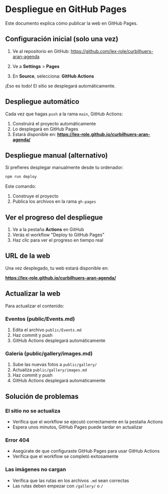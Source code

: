 # Despliegue en GitHub Pages

Este documento explica cómo publicar la web en GitHub Pages.

## Configuración inicial (solo una vez)

1. Ve al repositorio en GitHub: https://github.com/lex-role/curbilhuers-aran-agenda

2. Ve a **Settings** > **Pages**

3. En **Source**, selecciona: **GitHub Actions**

¡Eso es todo! El sitio se desplegará automáticamente.

## Despliegue automático

Cada vez que hagas `push` a la rama `main`, GitHub Actions:

1. Construirá el proyecto automáticamente
2. Lo desplegará en GitHub Pages
3. Estará disponible en: **https://lex-role.github.io/curbilhuers-aran-agenda/**

## Despliegue manual (alternativo)

Si prefieres desplegar manualmente desde tu ordenador:

```bash
npm run deploy
```

Este comando:
1. Construye el proyecto
2. Publica los archivos en la rama `gh-pages`

## Ver el progreso del despliegue

1. Ve a la pestaña **Actions** en GitHub
2. Verás el workflow "Deploy to GitHub Pages"
3. Haz clic para ver el progreso en tiempo real

## URL de la web

Una vez desplegado, tu web estará disponible en:

**https://lex-role.github.io/curbilhuers-aran-agenda/**

## Actualizar la web

Para actualizar el contenido:

### Eventos (public/Events.md)
1. Edita el archivo `public/Events.md`
2. Haz commit y push
3. GitHub Actions desplegará automáticamente

### Galería (public/gallery/images.md)
1. Sube las nuevas fotos a `public/gallery/`
2. Actualiza `public/gallery/images.md`
3. Haz commit y push
4. GitHub Actions desplegará automáticamente

## Solución de problemas

### El sitio no se actualiza
- Verifica que el workflow se ejecutó correctamente en la pestaña Actions
- Espera unos minutos, GitHub Pages puede tardar en actualizar

### Error 404
- Asegúrate de que configuraste GitHub Pages para usar GitHub Actions
- Verifica que el workflow se completó exitosamente

### Las imágenes no cargan
- Verifica que las rutas en los archivos `.md` sean correctas
- Las rutas deben empezar con `/gallery/` o `/`
